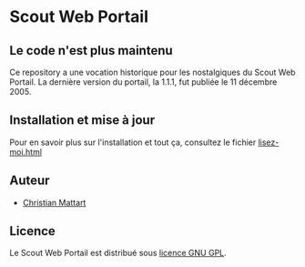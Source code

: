 # Scout Web Portail

## Le code n'est plus maintenu

Ce repository a une vocation historique pour les nostalgiques du Scout Web Portail. La dernière version du portail, la 1.1.1, fut publiée le 11 décembre 2005.

## Installation et mise à jour

Pour en savoir plus sur l'installation et tout ça, consultez le fichier [lisez-moi.html](lisez-moi.html)

## Auteur

- [Christian Mattart](http://www.chmat.be)

## Licence

Le Scout Web Portail est distribué sous [licence GNU GPL](license.txt).
